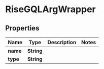 

# RiseGQLArgWrapper


## Properties

| Name | Type | Description | Notes |
|------------ | ------------- | ------------- | -------------|
|**name** | **String** |  |  |
|**type** | **String** |  |  |



